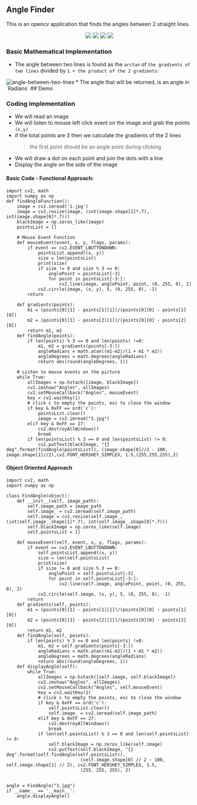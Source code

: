 ## Angle Finder
This is an opencv application that finds the angles between 2 straight lines.

<p align="center">
<img src="https://img.shields.io/static/v1?label=language&message=python&color=green"/>
<img src="https://img.shields.io/static/v1?label=package&message=opencv&color=yellow"/>
<img src="https://img.shields.io/static/v1?label=package&message=math&color=red"/>
<img src="https://img.shields.io/static/v1?label=package&message=numpy&color=blueviolet"/>
</p>

### Basic Mathematical Implementation
* The angle between two lines is found as the `arctan` of `the gradients of two lines` divided by `1 + the product of the 2 gradients`:
<img src="" alt="angle-between-two-lines"/>
* The angle that will be returned, is an angle in `Radians`
## Demo

### Coding implementation
* We will read an image
* We will listen to mouse left click event on the image and grab the points `(x,y)`
* if the total points are 3 then we calculate the gradients of the 2 lines
    > the first point should be an angle point during clicking
* We will draw a dot on each point and join the dots with a line
* Display the angle on the side of the image

#### Basic Code - Functional Approach:
```
import cv2, math
import numpy as np
def findAngleFunction():
    image = cv2.imread('1.jpg')
    image = cv2.resize(image, (int(image.shape[1]*.7), int(image.shape[0]*.7)))
    blackImage = np.zeros_like(image)
    pointsList = []
    
    # Mouse Event Function
    def mouseEvent(event, x, y, flags, params):
        if event == cv2.EVENT_LBUTTONDOWN:
            pointsList.append((x, y))
            size = len(pointsList)
            print(size)
            if size != 0 and size % 3 == 0:
                anglePoint = pointsList[-3]
                for point in pointsList[-3:]:
                    cv2.line(image, anglePoint, point, (0, 255, 0), 2)
            cv2.circle(image, (x, y), 5, (0, 255, 0), -1)
        return
    
    def gradients(points):
        m1 = (points[0][1] - points[1][1])/(points[0][0] - points[1][0])
        m2 = (points[0][1] - points[2][1])/(points[0][0] - points[2][0])
        return m1, m2
    def findAngle(points):
        if len(points) % 3 == 0 and len(points) !=0:
            m1, m2 = gradients(points[-3:])
            angleRadians = math.atan((m1-m2)/(1 + m1 * m2))
            angleDegrees = math.degrees(angleRadians)
            return abs(round(angleDegrees, 1))
    
    # Listen to mouse events on the picture
    while True:
        allImages = np.hstack([image, blackImage])
        cv2.imshow("Angles", allImages)
        cv2.setMouseCallback("Angles", mouseEvent)
        key = cv2.waitKey(1)
        # click c to empty the points, esc to close the window
        if key & 0xFF == ord('c'):
            pointsList.clear()
            image = cv2.imread("1.jpg")
        elif key & 0xFF == 27:
            cv2.destroyAllWindows()
            break
        if len(pointsList) % 3 == 0 and len(pointsList) != 0:
            cv2.putText(blackImage, "{} deg".format(findAngle(pointsList)), (image.shape[0]//2 - 100, image.shape[1]//2),cv2.FONT_HERSHEY_SIMPLEX, 1.5,(255,255,255),2)

```
#### Object Oriented Approach
```
import cv2, math
import numpy as np

class FindAngle(object):
    def __init__(self, image_path):
        self.image_path = image_path
        self.image_ = cv2.imread(self.image_path)
        self.image = cv2.resize(self.image_, (int(self.image_.shape[1]*.7), int(self.image_.shape[0]*.7)))
        self.blackImage = np.zeros_like(self.image)
        self.pointsList = []

    def mouseEvent(self, event, x, y, flags, params):
        if event == cv2.EVENT_LBUTTONDOWN:
            self.pointsList.append((x, y))
            size = len(self.pointsList)
            print(size)
            if size != 0 and size % 3 == 0:
                anglePoint = self.pointsList[-3]
                for point in self.pointsList[-3:]:
                    cv2.line(self.image, anglePoint, point, (0, 255, 0), 2)
            cv2.circle(self.image, (x, y), 5, (0, 255, 0), -1)
        return
    def gradients(self, points):
        m1 = (points[0][1] - points[1][1])/(points[0][0] - points[1][0])
        m2 = (points[0][1] - points[2][1])/(points[0][0] - points[2][0])
        return m1, m2
    def findAngle(self, points):
        if len(points) % 3 == 0 and len(points) !=0:
            m1, m2 = self.gradients(points[-3:])
            angleRadians = math.atan((m1-m2)/(1 + m1 * m2))
            angleDegrees = math.degrees(angleRadians)
            return abs(round(angleDegrees, 1))
    def displayAngle(self):
        while True:
            allImages = np.hstack([self.image, self.blackImage])
            cv2.imshow("Angles", allImages)
            cv2.setMouseCallback("Angles", self.mouseEvent)
            key = cv2.waitKey(1)
            # click c to empty the points, esc to close the window
            if key & 0xFF == ord('c'):
                self.pointsList.clear()
                self.image_ = cv2.imread(self.image_path)
            elif key & 0xFF == 27:
                cv2.destroyAllWindows()
                break
            if len(self.pointsList) % 3 == 0 and len(self.pointsList) != 0:
                self.blackImage = np.zeros_like(self.image)
                cv2.putText(self.blackImage, "{} deg".format(self.findAngle(self.pointsList)),
                            (self.image.shape[0] // 2 - 100, self.image.shape[1] // 2), cv2.FONT_HERSHEY_SIMPLEX, 1.5,
                            (255, 255, 255), 2)


angle = FindAngle("1.jpg")
if __name__ == '__main__':
    angle.displayAngle()

```
